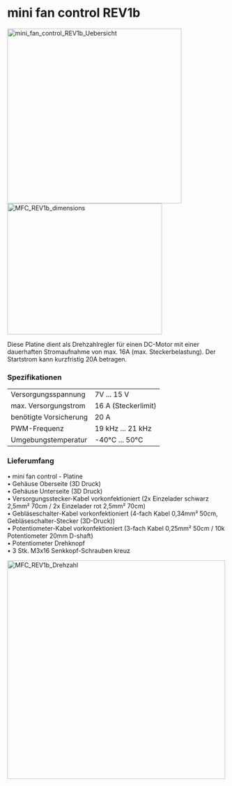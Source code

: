# mini fan control REV1b

<img width="400" height="400" alt="mini_fan_control_REV1b_Uebersicht" src="https://github.com/user-attachments/assets/3f47e91c-7e48-4195-b008-d733e358b581" />
<img width="355" height="300" alt="MFC_REV1b_dimensions" src="https://github.com/user-attachments/assets/4f30eae7-aa1e-4ce4-a4a7-f0a8c3bc0b58" />

Diese Platine dient als Drehzahlregler für einen DC-Motor mit einer dauerhaften Stromaufnahme von max. 16A (max. Steckerbelastung). Der Startstrom kann kurzfristig 20A betragen.

### Spezifikationen
<table class="vclTable">
  <tr>
    <td>
      Versorgungsspannung
    </td>
    <td colspan="2">
      7V ... 15 V
    </td>
  </tr>
  <tr>
    <td>
      max. Versorgungstrom
    </td>
    <td colspan="2">
      16 A (Steckerlimit)
    </td>
</tr>
 <tr>
  <td>
    benötigte Vorsicherung
  </td>
  <td colspan="2">
    20 A
  </td>
</tr>
<tr>
  <td>
    PWM-Frequenz
  </td>
  <td colspan="2">
    19 kHz ... 21 kHz
  </td>
</tr>
<tr>
  <td>
    Umgebungstemperatur
  </td>
  <td colspan="2">
    -40°C ... 50°C
  </td>
</tr>
</table>  
  


### Lieferumfang

• mini fan control - Platine  
• Gehäuse Oberseite	(3D Druck)  
• Gehäuse Unterseite	(3D Druck)  
• Versorgungsstecker-Kabel vorkonfektioniert (2x Einzelader schwarz 2,5mm² 70cm / 2x Einzelader rot 2,5mm² 70cm)  
• Gebläseschalter-Kabel vorkonfektioniert (4-fach Kabel 0,34mm² 50cm, Gebläseschalter-Stecker (3D-Druck))  
• Potentiometer-Kabel vorkonfektioniert (3-fach Kabel 0,25mm² 50cm / 10k Potentiometer 20mm D-shaft)  
• Potentiometer Drehknopf  
• 3 Stk. M3x16 Senkkopf-Schrauben kreuz  

<img width="500" height="500" alt="MFC_REV1b_Drehzahl" src="https://github.com/user-attachments/assets/f49f6c45-e8cd-476c-ba89-ab7b54683a2c" />
